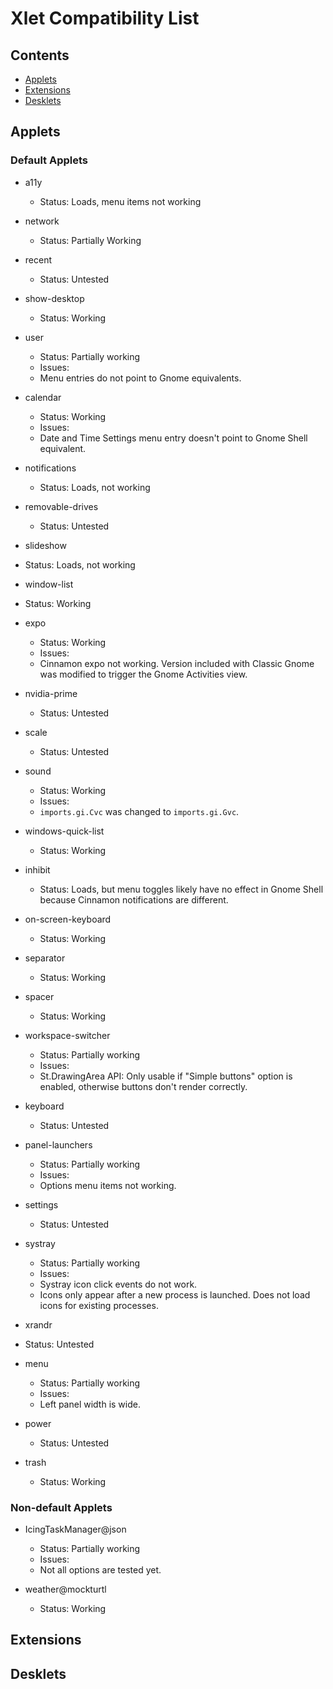 # Xlet Compatibility List

## Contents
- [Applets](#applets)
- [Extensions](#extensions)
- [Desklets](#desklets)

## Applets

### Default Applets

* a11y
  *  Status: Loads, menu items not working

* network
  *  Status: Partially Working

* recent
  *  Status: Untested

* show-desktop
  *  Status: Working

* user
  *  Status: Partially working
  *  Issues:
    *  Menu entries do not point to Gnome equivalents.

* calendar
  *  Status: Working
  *  Issues:
    *  Date and Time Settings menu entry doesn't point to Gnome Shell equivalent.

* notifications
  *  Status: Loads, not working

* removable-drives
  *  Status: Untested

* slideshow
*  Status: Loads, not working

* window-list
*  Status: Working

* expo
  *  Status: Working
  *  Issues:
    *  Cinnamon expo not working. Version included with Classic Gnome was modified to trigger the Gnome Activities view.

* nvidia-prime
  *  Status: Untested

* scale
  *  Status: Untested

* sound
  *  Status: Working
    *  Issues:
    *  ```imports.gi.Cvc``` was changed to ```imports.gi.Gvc```.

* windows-quick-list
  *  Status: Working

* inhibit
  *  Status: Loads, but menu toggles likely have no effect in Gnome Shell because Cinnamon notifications are different.

* on-screen-keyboard
  *  Status: Working

* separator
  *  Status: Working

* spacer
  *  Status: Working

* workspace-switcher
  *  Status: Partially working
  *  Issues:
    *  St.DrawingArea API: Only usable if "Simple buttons" option is enabled, otherwise buttons don't render correctly.

* keyboard
  *  Status: Untested

* panel-launchers
  *  Status: Partially working
  *  Issues:
    *  Options menu items not working.

* settings
  *  Status: Untested

* systray
  *  Status: Partially working
  *  Issues:
    *  Systray icon click events do not work.
    *  Icons only appear after a new process is launched. Does not load icons for existing processes.

* xrandr
*  Status: Untested

* menu
  *  Status: Partially working
  *  Issues:
    *  Left panel width is wide.

* power
  *  Status: Untested

* trash
  *  Status: Working

### Non-default Applets

* IcingTaskManager@json
  *  Status: Partially working
  *  Issues: 
    *  Not all options are tested yet.

* weather@mockturtl
  *  Status: Working

## Extensions

## Desklets